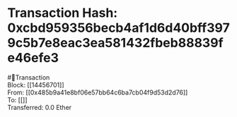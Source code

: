 
Transaction Hash: 0xcbd959356becb4af1d6d40bff3979c5b7e8eac3ea581432fbeb88839fe46efe3
====================================================================================
  
#💸Transaction  
Block: [[14456701]]  
From: [[0x485b9a41e8bf06e57bb64c6ba7cb04f9d53d2d76]]  
To: [[]]  
Transferred: 0.0 Ether